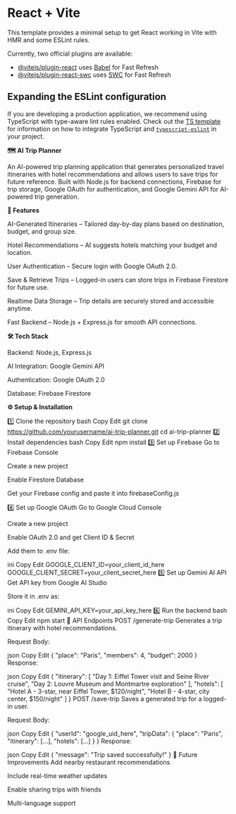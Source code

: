 # React + Vite

This template provides a minimal setup to get React working in Vite with HMR and some ESLint rules.

Currently, two official plugins are available:

- [@vitejs/plugin-react](https://github.com/vitejs/vite-plugin-react/blob/main/packages/plugin-react) uses [Babel](https://babeljs.io/) for Fast Refresh
- [@vitejs/plugin-react-swc](https://github.com/vitejs/vite-plugin-react/blob/main/packages/plugin-react-swc) uses [SWC](https://swc.rs/) for Fast Refresh

## Expanding the ESLint configuration

If you are developing a production application, we recommend using TypeScript with type-aware lint rules enabled. Check out the [TS template](https://github.com/vitejs/vite/tree/main/packages/create-vite/template-react-ts) for information on how to integrate TypeScript and [`typescript-eslint`](https://typescript-eslint.io) in your project.

**🗺️ AI Trip Planner**


An AI-powered trip planning application that generates personalized travel itineraries with hotel recommendations and allows users to save trips for future reference. Built with Node.js for backend connections, Firebase for trip storage, Google OAuth for authentication, and Google Gemini API for AI-powered trip generation.

**🚀 Features**


AI-Generated Itineraries – Tailored day-by-day plans based on destination, budget, and group size.

Hotel Recommendations – AI suggests hotels matching your budget and location.

User Authentication – Secure login with Google OAuth 2.0.

Save & Retrieve Trips – Logged-in users can store trips in Firebase Firestore for future use.

Realtime Data Storage – Trip details are securely stored and accessible anytime.

Fast Backend – Node.js + Express.js for smooth API connections.

**🛠️ Tech Stack**


Backend: Node.js, Express.js

AI Integration: Google Gemini API

Authentication: Google OAuth 2.0

Database: Firebase Firestore

**⚙️ Setup & Installation**


1️⃣ Clone the repository
bash
Copy
Edit
git clone https://github.com/yourusername/ai-trip-planner.git
cd ai-trip-planner
2️⃣ Install dependencies
bash
Copy
Edit
npm install
3️⃣ Set up Firebase
Go to Firebase Console

Create a new project

Enable Firestore Database

Get your Firebase config and paste it into firebaseConfig.js

4️⃣ Set up Google OAuth
Go to Google Cloud Console

Create a new project

Enable OAuth 2.0 and get Client ID & Secret

Add them to .env file:

ini
Copy
Edit
GOOGLE_CLIENT_ID=your_client_id_here
GOOGLE_CLIENT_SECRET=your_client_secret_here
5️⃣ Set up Gemini AI API
Get API key from Google AI Studio

Store it in .env as:

ini
Copy
Edit
GEMINI_API_KEY=your_api_key_here
6️⃣ Run the backend
bash
Copy
Edit
npm start
📌 API Endpoints
POST /generate-trip
Generates a trip itinerary with hotel recommendations.

Request Body:

json
Copy
Edit
{
  "place": "Paris",
  "members": 4,
  "budget": 2000
}
Response:

json
Copy
Edit
{
  "itinerary": [
    "Day 1: Eiffel Tower visit and Seine River cruise",
    "Day 2: Louvre Museum and Montmartre exploration"
  ],
  "hotels": [
    "Hotel A - 3-star, near Eiffel Tower, $120/night",
    "Hotel B - 4-star, city center, $150/night"
  ]
}
POST /save-trip
Saves a generated trip for a logged-in user.

Request Body:

json
Copy
Edit
{
  "userId": "google_uid_here",
  "tripData": {
    "place": "Paris",
    "itinerary": [...],
    "hotels": [...]
  }
}
Response:

json
Copy
Edit
{
  "message": "Trip saved successfully!"
}
🎯 Future Improvements
Add nearby restaurant recommendations

Include real-time weather updates

Enable sharing trips with friends

Multi-language support

